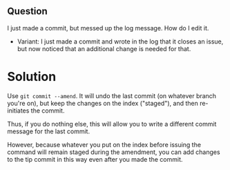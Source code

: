 ## Question

I just made a commit, but messed up the log message. How do I edit it.
* Variant: I just made a commit and wrote in the log that it closes an issue, but now noticed that an additional change is needed for that.

# Solution

Use `git commit --amend`. It will undo the last commit (on whatever branch you're on), but keep the changes on the index ("staged"), and then re-initiates the commit.

Thus, if you do nothing else, this will allow you to write a different commit message for the last commit.

However, because whatever you put on the index before issuing the command will remain staged during the amendment, you can add changes to the tip commit in this way even after you made the commit.